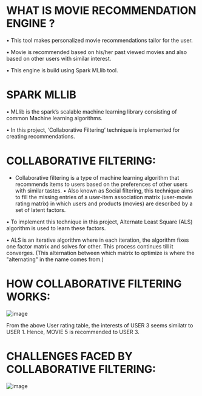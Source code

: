 # WHAT IS MOVIE RECOMMENDATION ENGINE ?
• This tool makes personalized movie recommendations tailor for the user.

• Movie is recommended based on his/her past viewed movies and also based on 
other users with similar interest.

• This engine is build using Spark MLlib tool.

# SPARK MLLIB
• MLlib is the spark’s scalable machine learning library consisting of common 
Machine learning algorithms.

• In this project, ‘Collaborative Filtering’ technique is implemented for creating 
recommendations.

# COLLABORATIVE FILTERING:
* Collaborative filtering is a type of machine learning algorithm that recommends items to users based on the preferences of other users with similar tastes.
• Also known as Social filtering, this technique aims to fill the missing entries of a
user-item association matrix (user-movie rating matrix) in which users and
products (movies) are described by a set of latent factors.

• To implement this technique in this project, Alternate Least Square (ALS)
algorithm is used to learn these factors.

• ALS is an iterative algorithm where in each iteration, the algorithm fixes one
factor matrix and solves for other. This process continues till it converges.
(This alternation between which matrix to optimize is where the "alternating" in
the name comes from.)

# HOW COLLABORATIVE FILTERING WORKS:

![image](https://user-images.githubusercontent.com/114395443/227746181-a48801aa-20e8-4fd9-bd08-959d7bb44079.png)

From the above User rating table, the interests of USER 3 seems similatr to USER 1. Hence, MOVIE 5 is recommended to USER 3.

# CHALLENGES FACED BY COLLABORATIVE FILTERING:

![image](https://user-images.githubusercontent.com/114395443/227746278-fa8d539a-f08c-4b1e-a718-146d98f1659e.png)


